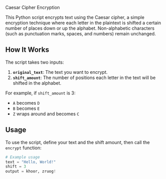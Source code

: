 Caesar Cipher Encryption

This Python script encrypts text using the Caesar cipher, a simple encryption technique where each letter in the plaintext is shifted a certain number of places down or up the alphabet. Non-alphabetic characters (such as punctuation marks, spaces, and numbers) remain unchanged.

## How It Works

The script takes two inputs:

1. **`original_text`**: The text you want to encrypt.
2. **`shift_amount`**: The number of positions each letter in the text will be shifted in the alphabet.

For example, if `shift_amount` is 3:
- `A` becomes `D`
- `B` becomes `E`
- `Z` wraps around and becomes `C`

## Usage

To use the script, define your text and the shift amount, then call the `encrypt` function:

```python
# Example usage
text = "Hello, World!"
shift = 3
output = khoor, zruog!
